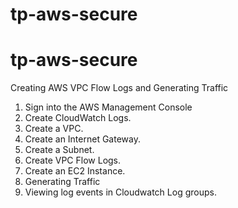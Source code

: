 # tp-aws-secure
# tp-aws-secure

Creating AWS VPC Flow Logs and Generating Traffic   


1. Sign into the AWS Management Console
2. Create CloudWatch Logs.
3. Create a VPC.
4. Create an Internet Gateway.
5. Create a Subnet.
6. Create VPC Flow Logs.
7. Create an EC2 Instance.
8. Generating Traffic
9. Viewing log events in Cloudwatch Log groups.


